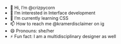 - 👋 Hi, I’m @crizpycorn
- 👀 I’m interested in Interface development
- 🌱 I’m currently learning CSS
- 📫 How to reach me @kramerdisclaimer on ig
- 😄 Pronouns: she/her
- ⚡ Fun fact: I am a multidisciplinary designer as well

<!---
crizpycorn/crizpycorn is a ✨ special ✨ repository because its `README.md` (this file) appears on your GitHub profile.
You can click the Preview link to take a look at your changes.
--->
